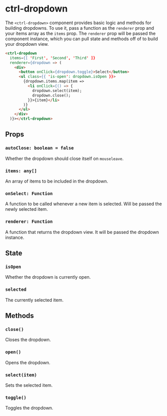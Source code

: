 # ctrl-dropdown

The `<ctrl-dropdown>` component provides basic logic and methods for building dropdowns. To use it, pass a function as the `renderer` prop and your items array as the `items` prop. The `renderer` prop will be passed the component instance, which you can pull state and methods off of to build your dropdown view.

```html
<ctrl-dropdown
  items={[ 'First', 'Second', 'Third' ]}
  renderer={dropdown => (
    <div>
      <button onClick={dropdown.toggle}>Select</button>
      <ul class={{ 'is-open': dropdown.isOpen }}>
        {dropdown.items.map(item =>
          <li onClick={() => {
            dropdown.select(item);
            dropdown.close();
          }}>{item}</li>
        )}
      </ul>
    </div>
  )}></ctrl-dropdown>
```

## Props

### `autoClose: boolean = false`

Whether the dropdown should close itself on `mouseleave`.

### `items: any[]`

An array of items to be included in the dropdown.

### `onSelect: Function`

A function to be called whenever a new item is selected. Will be passed the newly selected item.

### `renderer: Function`

A function that returns the dropdown view. It will be passed the dropdown instance.

## State

### `isOpen`

Whether the dropdown is currently open.

### `selected`

The currently selected item.

## Methods

### `close()`

Closes the dropdown.

### `open()`

Opens the dropdown.

### `select(item)`

Sets the selected item.

### `toggle()`

Toggles the dropdown.

